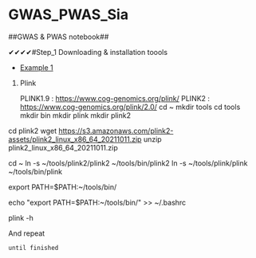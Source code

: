 # GWAS_PWAS_Sia
##GWAS & PWAS notebook##

✔✔✔✔#Step_1 Downloading & installation toools 

- [Example 1](https://www.example.com)



1. Plink 

    PLINK1.9 : https://www.cog-genomics.org/plink/
    PLINK2 : https://www.cog-genomics.org/plink/2.0/
   cd ~
mkdir tools
cd tools
mkdir bin
mkdir plink
mkdir plink2

cd plink2
wget https://s3.amazonaws.com/plink2-assets/plink2_linux_x86_64_20211011.zip
unzip plink2_linux_x86_64_20211011.zip


cd ~
ln -s ~/tools/plink2/plink2 ~/tools/bin/plink2
ln -s ~/tools/plink/plink ~/tools/bin/plink

export PATH=$PATH:~/tools/bin/

echo "export PATH=$PATH:~/tools/bin/" >> ~/.bashrc

plink -h

And repeat

    until finished








